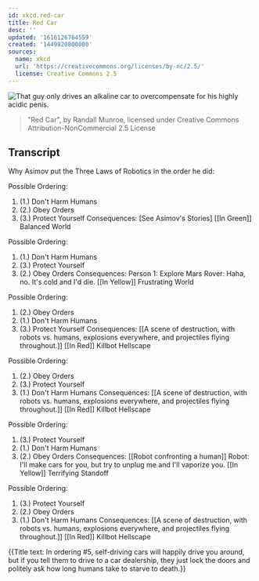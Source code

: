 ```yaml
---
id: xkcd.red-car
title: Red Car
desc: ''
updated: '1616126764559'
created: '1449820800000'
sources:
  name: xkcd
  url: 'https://creativecommons.org/licenses/by-nc/2.5/'
  license: Creative Commons 2.5
---
```

![That guy only drives an alkaline car to overcompensate for his highly acidic penis.](https://imgs.xkcd.com/comics/red_car.png)
> "Red Car", by Randall Munroe, licensed under Creative Commons Attribution-NonCommercial 2.5 License

## Transcript
Why Asimov put the Three Laws of Robotics in the order he did:

Possible Ordering:
1. (1.) Don't Harm Humans
2. (2.) Obey Orders
3. (3.) Protect Yourself 
Consequences:
[See Asimov's Stories]
[[In Green]] Balanced World

Possible Ordering:
1. (1.) Don't Harm Humans
2. (3.) Protect Yourself 
3. (2.) Obey Orders
Consequences:
Person 1: Explore Mars
Rover: Haha, no. It's cold and I'd die.
[[In Yellow]] Frustrating World

Possible Ordering:
1. (2.) Obey Orders
2. (1.) Don't Harm Humans
3. (3.) Protect Yourself 
Consequences:
[[A scene of destruction, with robots vs. humans, explosions everywhere, and projectiles flying throughout.]]
[[In Red]] Killbot Hellscape

Possible Ordering:
1. (2.) Obey Orders
2. (3.) Protect Yourself 
3. (1.) Don't Harm Humans
Consequences:
[[A scene of destruction, with robots vs. humans, explosions everywhere, and projectiles flying throughout.]]
[[In Red]] Killbot Hellscape

Possible Ordering:
1. (3.) Protect Yourself 
2. (1.) Don't Harm Humans
3. (2.) Obey Orders
Consequences:
[[Robot confronting a human]]
Robot: I'll make cars for you, but try to unplug me and I'll vaporize you.
[[In Yellow]] Terrifying Standoff

Possible Ordering:
1. (3.) Protect Yourself 
2. (2.) Obey Orders
3. (1.) Don't Harm Humans
Consequences:
[[A scene of destruction, with robots vs. humans, explosions everywhere, and projectiles flying throughout.]]
[[In Red]] Killbot Hellscape


{{Title text: In ordering #5, self-driving cars will happily drive you around, but if you tell them to drive to a car dealership, they just lock the doors and politely ask how long humans take to starve to death.}}
